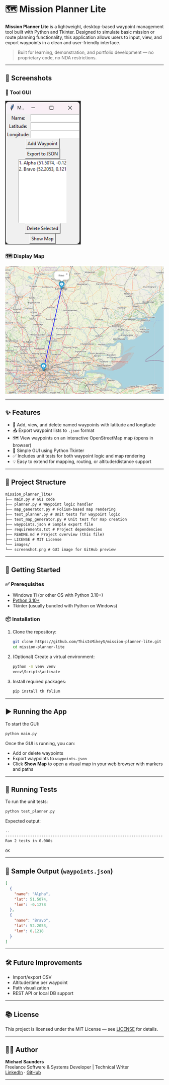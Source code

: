 
# 🗺️ Mission Planner Lite

**Mission Planner Lite** is a lightweight, desktop-based waypoint management tool built with Python and Tkinter. Designed to simulate basic mission or route planning functionality, this application allows users to input, view, and export waypoints in a clean and user-friendly interface.

> Built for learning, demonstration, and portfolio development — no proprietary code, no NDA restrictions.

---

## 📸 Screenshots

### 🧼 Tool GUI
![GUI Screenshot](images/gui-screenshot.png)

### 🗺️ Display Map
![Display Map Screenshot](images/map-screenshot.png)

---

## ✨ Features

- 🧭 Add, view, and delete named waypoints with latitude and longitude
- 📤 Export waypoint lists to `.json` format
- 🗺️ View waypoints on an interactive OpenStreetMap map (opens in browser)
- 🧼 Simple GUI using Python Tkinter
- ✅ Includes unit tests for both waypoint logic and map rendering
- 💡 Easy to extend for mapping, routing, or altitude/distance support

---

## 📁 Project Structure

```
mission_planner_lite/
├── main.py # GUI code
├── planner.py # Waypoint logic handler
├── map_generator.py # Folium-based map rendering
├── test_planner.py # Unit tests for waypoint logic
├── test_map_generator.py # Unit test for map creation
├── waypoints.json # Sample export file
├── requirements.txt # Project dependencies
├── README.md # Project overview (this file)
├── LICENSE # MIT License
└── images/
└── screenshot.png # GUI image for GitHub preview
```

---

## 🚀 Getting Started

### ✅ Prerequisites

- Windows 11 (or other OS with Python 3.10+)
- [Python 3.10+](https://www.python.org/downloads/)
- Tkinter (usually bundled with Python on Windows)

### 📦 Installation

1. Clone the repository:
   ```bash
   git clone https://github.com/ThisIsMikeyS/mission-planner-lite.git
   cd mission-planner-lite
   ```

2. (Optional) Create a virtual environment:
   ```bash
   python -m venv venv
   venv\Scripts\activate
   ```

3. Install required packages:
   ```bash
   pip install tk folium
   ```

---

## ▶️ Running the App

To start the GUI:
```bash
python main.py
```

Once the GUI is running, you can:
- Add or delete waypoints
- Export waypoints to `waypoints.json`
- Click **Show Map** to open a visual map in your web browser with markers and paths

---

## 🧪 Running Tests

To run the unit tests:
```bash
python test_planner.py
```

Expected output:
```
..
----------------------------------------------------------------------
Ran 2 tests in 0.000s

OK
```

---

## 💾 Sample Output (`waypoints.json`)
```json
[
  {
    "name": "Alpha",
    "lat": 51.5074,
    "lon": -0.1278
  },
  {
    "name": "Bravo",
    "lat": 52.2053,
    "lon": 0.1218
  }
]
```

---

## 🛠️ Future Improvements

- Import/export CSV
- Altitude/time per waypoint
- Path visualization
- REST API or local DB support

---

## 📚 License

This project is licensed under the MIT License — see [LICENSE](LICENSE) for details.

---

## 🧑‍💻 Author

**Michael Saunders**  
Freelance Software & Systems Developer | Technical Writer  
[LinkedIn](https://www.linkedin.com/in/michael-saunders-805785128/) · [GitHub](https://github.com/ThisIsMikeyS)

---
